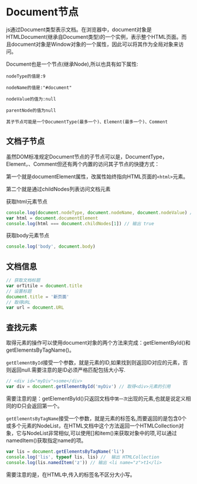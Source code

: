 # Document节点

js通过Document类型表示文档。在浏览器中，document对象是HTMLDocument(继承自Document类型)的一个实例，表示整个HTML页面。而且document对象是Window对象的一个属性，因此可以将其作为全局对象来访问。

Document也是一个节点(继承Node),所以也具有如下属性:

```
nodeType的值是:9

nodeName的值是:"#document"

nodeValue的值为:null

parentNode的值为null

其子节点可能是一个DocumentType(最多一个)、Element(最多一个)、Comment
```

## 文档子节点

虽然DOM标准规定Document节点的子节点可以是，DocumentType，Element，、Comment但还有两个内置的访问其子节点的快捷方式：

第一个就是documentElement属性，改属性始终指向HTML页面的`<html>`元素。

第二个就是通过childNodes列表访问文档元素

获取html元素节点

```javascript
console.log(document.nodeType, document.nodeName, document.nodeValue) // 输出 9 #document null
var html = document.documentElement
console.log(html === document.childNodes[1]) // 输出 true
```

获取body元素节点

```javascript
console.log('body', document.body)
```

## 文档信息

```javascript
// 获取文档标题
var orTitile = document.title
// 设置标题
document.title = '新页面'
// 取得URL
var url = document.URL
```

## 查找元素

取得元素的操作可以使用document对象的两个方法来完成：getElementById()和getElementsByTagName()。

`getElementById`接受一个参数，就是元素的ID,如果找到则返回ID对应的元素，否则返回null.需要注意的是ID必须严格匹配包括大小写.

```javascript
// <div id="myDiv">some</div>
var div = document.getElementById('myDiv') // 取得<div>元素的引用
```

需要注意的是：getElementById()只返回文档中`第一次`出现的元素,也就是说定义相同的ID只会返回第一个。

`getElementsByTagName`接受一个参数，就是元素的标签名,而要返回的是包含0个或多个元素的NodeList，在HTML文档中这个方法返回一个HTMLCollection对象，它与NodeList非常相似,可以使用[]和item()来获取对象中的项,可以通过namedItem()获取指定name的项。

```javascript
var lis = document.getElementsByTagName('li')
console.log('lis', typeof lis, lis) //  输出 HTMLCollection
console.log(lis.namedItem('z')) // 输出 <li name="z">t1</li>
```

需要注意的是，在HTML中,传入的标签名不区分大小写。
